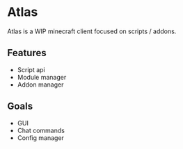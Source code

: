 # Atlas
Atlas is a WIP minecraft client focused on scripts / addons.

## Features
- Script api
- Module manager
- Addon manager

## Goals
- GUI
- Chat commands
- Config manager